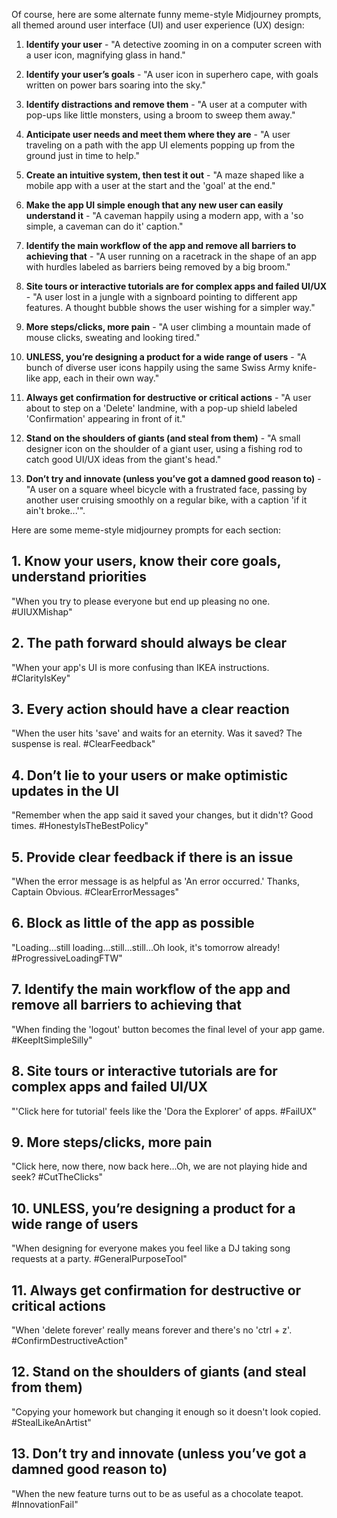 Of course, here are some alternate funny meme-style Midjourney prompts, all themed around user interface (UI) and user experience (UX) design:

1. **Identify your user** - "A detective zooming in on a computer screen with a user icon, magnifying glass in hand."
   
2. **Identify your user’s goals** - "A user icon in superhero cape, with goals written on power bars soaring into the sky."
   
3. **Identify distractions and remove them** - "A user at a computer with pop-ups like little monsters, using a broom to sweep them away."
   
4. **Anticipate user needs and meet them where they are** - "A user traveling on a path with the app UI elements popping up from the ground just in time to help."
   
5. **Create an intuitive system, then test it out** - "A maze shaped like a mobile app with a user at the start and the 'goal' at the end."
   
6. **Make the app UI simple enough that any new user can easily understand it** - "A caveman happily using a modern app, with a 'so simple, a caveman can do it' caption."
   
7. **Identify the main workflow of the app and remove all barriers to achieving that** - "A user running on a racetrack in the shape of an app with hurdles labeled as barriers being removed by a big broom."
   
8. **Site tours or interactive tutorials are for complex apps and failed UI/UX** - "A user lost in a jungle with a signboard pointing to different app features. A thought bubble shows the user wishing for a simpler way."
   
9. **More steps/clicks, more pain** - "A user climbing a mountain made of mouse clicks, sweating and looking tired."
   
10. **UNLESS, you’re designing a product for a wide range of users** - "A bunch of diverse user icons happily using the same Swiss Army knife-like app, each in their own way."
   
11. **Always get confirmation for destructive or critical actions** - "A user about to step on a 'Delete' landmine, with a pop-up shield labeled 'Confirmation' appearing in front of it."
   
12. **Stand on the shoulders of giants (and steal from them)** - "A small designer icon on the shoulder of a giant user, using a fishing rod to catch good UI/UX ideas from the giant's head."
   
13. **Don’t try and innovate (unless you’ve got a damned good reason to)** - "A user on a square wheel bicycle with a frustrated face, passing by another user cruising smoothly on a regular bike, with a caption 'if it ain't broke...'".






Here are some meme-style midjourney prompts for each section:

## 1. Know your users, know their core goals, understand priorities

"When you try to please everyone but end up pleasing no one. #UIUXMishap"

## 2. The path forward should always be clear

"When your app's UI is more confusing than IKEA instructions. #ClarityIsKey"

## 3. Every action should have a clear reaction

"When the user hits 'save' and waits for an eternity. Was it saved? The suspense is real. #ClearFeedback"

## 4. Don’t lie to your users or make optimistic updates in the UI

"Remember when the app said it saved your changes, but it didn't? Good times. #HonestyIsTheBestPolicy"

## 5. Provide clear feedback if there is an issue

"When the error message is as helpful as 'An error occurred.' Thanks, Captain Obvious. #ClearErrorMessages"

## 6. Block as little of the app as possible

"Loading...still loading...still...still...Oh look, it's tomorrow already! #ProgressiveLoadingFTW"

## 7. Identify the main workflow of the app and remove all barriers to achieving that

"When finding the 'logout' button becomes the final level of your app game. #KeepItSimpleSilly"

## 8. Site tours or interactive tutorials are for complex apps and failed UI/UX

"'Click here for tutorial' feels like the 'Dora the Explorer' of apps. #FailUX"

## 9. More steps/clicks, more pain

"Click here, now there, now back here...Oh, we are not playing hide and seek? #CutTheClicks"

## 10. UNLESS, you’re designing a product for a wide range of users

"When designing for everyone makes you feel like a DJ taking song requests at a party. #GeneralPurposeTool"

## 11. Always get confirmation for destructive or critical actions

"When 'delete forever' really means forever and there's no 'ctrl + z'. #ConfirmDestructiveAction"

## 12. Stand on the shoulders of giants (and steal from them)

"Copying your homework but changing it enough so it doesn't look copied. #StealLikeAnArtist"

## 13. Don’t try and innovate (unless you’ve got a damned good reason to)

"When the new feature turns out to be as useful as a chocolate teapot. #InnovationFail"
